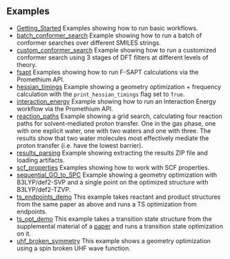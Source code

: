## Examples

* [Getting_Started](Getting_Started) Examples showing how to run basic workflows.
* [batch_conformer_search](batch_conformer_search) Example showing how to run a batch of conformer searches over different SMILES strings.
* [custom_conformer_search](custom_conformer_search) Example showing how to run a customized conformer search using 3 stages of DFT filters at different levels of theory.
* [fsapt](fsapt) Examples showing how to run F-SAPT calculations via the Promethium API.
* [hessian_timings](hessian_timings) Example showing a geometry optimization + frequency calculation with the `print_hessian_timings` flag set to `True`.
* [interaction_energy](interaction_energy) Example showing how to run an Interaction Energy workflow via the Promethium API.
* [reaction_paths](reaction_paths) Example showing a grid search, calculating four reaction paths for solvent-mediated proton transfer. One in the gas phase, one with one explicit water, one with two waters and one with three. The results show that two water molecules most effectively mediate the proton transfer (i.e. have the lowest barrier).
* [results_parsing](results_parsing) Example showing extracting the results ZIP file and loading artifacts.
* [scf_properties](scf_properties) Examples showing how to work with SCF properties.
* [sequential_GO_to_SPC](sequential_GO_to_SPC) Example showing a geometry optimization with B3LYP/def2-SVP and a single point on the optimized structure with B3LYP/def2-TZVP.
* [ts_endpoints_demo](ts_endpoint_demo) This example takes reactant and product structures from the same paper as above and runs a TS optimization from endpoints.
* [ts_opt_demo](ts_opt_demo) This example takes a transition state structure from the supplemental material of a [paper](https://pubs.acs.org/doi/10.1021/ja4034439) and runs a transition state optimization on it.
* [uhf_broken_symmetry](uhf_broken_symmetry) This example shows a geometry optimization using a spin broken UHF wave function.
